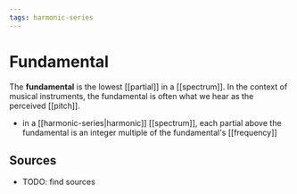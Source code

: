 ```yaml
---
tags: harmonic-series
---
```


# Fundamental

The **fundamental** is the lowest [[partial]] in a [[spectrum]]. In the context of musical instruments, the fundamental is often what we hear as the perceived [[pitch]].

- in a [[harmonic-series|harmonic]] [[spectrum]], each partial above the fundamental is an integer multiple of the fundamental's [[frequency]]

## Sources

- TODO: find sources
